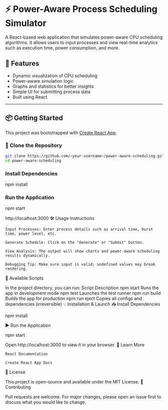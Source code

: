 # ⚡ Power-Aware Process Scheduling Simulator

A React-based web application that simulates power-aware CPU scheduling algorithms. It allows users to input processes and view real-time analytics such as execution time, power consumption, and more.

## 🚀 Features

- Dynamic visualization of CPU scheduling
- Power-aware simulation logic
- Graphs and statistics for better insights
- Simple UI for submitting process data
- Built using React

---

## 📦 Getting Started

This project was bootstrapped with [Create React App](https://github.com/facebook/create-react-app).

### 📁 Clone the Repository

```bash
git clone https://github.com/<your-username>/power-aware-scheduling.git
cd power-aware-scheduling

```
### Install Dependencies
npm install

### Run the Application 
npm start

  http://localhost:3000
🛠️ Usage Instructions

    Input Processes: Enter process details such as arrival time, burst time, power level, etc.

    Generate Schedule: Click on the "Generate" or "Submit" button.

    View Analysis: The output will show charts and power-aware scheduling results dynamically.

    Debugging Tip: Make sure input is valid; undefined values may break rendering.

🧪 Available Scripts

In the project directory, you can run:
Script	Description
npm start	Runs the app in development mode
npm test	Launches the test runner
npm run build	Builds the app for production
npm run eject	Copies all configs and dependencies (irreversible)
💡 Installation & Launch
📥 Install Dependencies

npm install

▶️ Run the Application

npm start

Open http://localhost:3000 to view it in your browser.
🧠 Learn More

    React Documentation

    Create React App Docs

🧾 License

This project is open-source and available under the MIT License.
🙌 Contributing

Pull requests are welcome. For major changes, please open an issue first to discuss what you would like to change.
